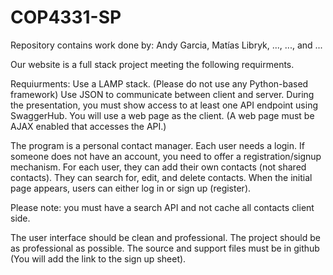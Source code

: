 # COP4331-SP
Repository contains work done by: Andy Garcia, Matías Libryk, ..., ..., and ...

Our website is a full stack project meeting the following requirments.

Requiurments:
Use a LAMP stack. (Please do not use any Python-based framework)
Use JSON to communicate between client and server. During the presentation, you must show access to at least one API endpoint using SwaggerHub.
You will use a web page as the client. (A web page must be AJAX enabled that accesses the API.)

The program is a personal contact manager. Each user needs a login. If someone does not have an account, you need to offer a registration/signup mechanism. For each user, they can add their own contacts (not shared contacts). They can search for, edit, and delete contacts. When the initial page appears, users can either log in or sign up (register).

Please note: you must have a search API and not cache all contacts client side.

The user interface should be clean and professional. The project should be as professional as possible. The source and support files must be in github (You will add the link to the sign up sheet).
